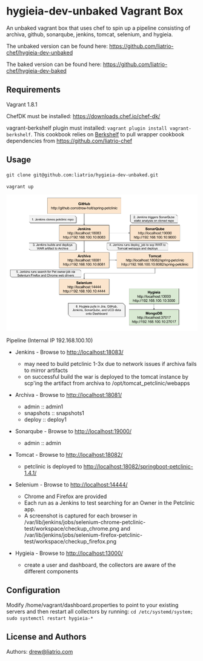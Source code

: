 hygieia-dev-unbaked Vagrant Box
========================
An unbaked vagrant box that uses chef to spin up a pipeline consisting of archiva, github, sonarqube, jenkins, tomcat, selenium, and hygieia.

The unbaked version can be found here: https://github.com/liatrio-chef/hygieia-dev-unbaked

The baked version can be found here: https://github.com/liatrio-chef/hygieia-dev-baked

Requirements
------------
Vagrant 1.8.1

ChefDK must be installed: https://downloads.chef.io/chef-dk/

vagrant-berkshelf plugin must installed: `vagrant plugin install vagrant-berkshelf`. This cookbook relies on [Berkshelf](http://berkshelf.com) to pull wrapper cookbook dependencies from https://github.com/liatrio-chef

Usage
-----
`git clone git@github.com:liatrio/hygieia-dev-unbaked.git`

`vagrant up`

![Alt text](media/pipeline.png)

Pipeline (Internal IP 192.168.100.10)
  - Jenkins - Browse to [http://localhost:18083/](http://localhost:18083/)
    - may need to build petclinic 1-3x due to network issues if archiva fails to mirror artifacts
    - on successful build the war is deployed to the tomcat instance by scp'ing the artifact from archiva to /opt/tomcat_petclinic/webapps

  - Archiva - Browse to [http://localhost:18081/](http://localhost:18081/)
    - admin :: admin1
    - snapshots :: snapshots1
    - deploy :: deploy1

  - Sonarqube - Browse to [http://localhost:19000/](http://localhost:19000/)
    - admin :: admin

  - Tomcat - Browse to [http://localhost:18082/](http://localhost:18082/)
    - petclinic is deployed to [http://localhost:18082/springboot-petclinic-1.4.1/](http://localhost:18082/springboot-petclinic-1.4.1/)

  - Selenium - Browse to [http://localhost:14444/](http://localhost:14444/)
    - Chrome and Firefox are provided
    - Each run as a Jenkins to test searching for an Owner in the Petclinic app.
    - A screenshot is captured for each browser in /var/lib/jenkins/jobs/selenium-chrome-petclinic-test/workspace/checkup_chrome.png and /var/lib/jenkins/jobs/selenium-firefox-petclinic-test/workspace/checkup_firefox.png

  - Hygieia - Browse to [http://localhost:13000/](http://localhost:13000/)
    - create a user and dashboard, the collectors are aware of the different components

Configuration
-------------
Modify /home/vagrant/dashboard.properties to point to your existing servers and then restart all collectors by running: `cd /etc/systemd/system; sudo systemctl restart hygieia-*`

License and Authors
-------------------
Authors: drew@liatrio.com
